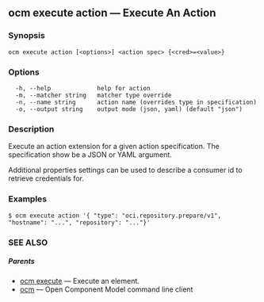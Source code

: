 ## ocm execute action &mdash; Execute An Action

### Synopsis

```
ocm execute action [<options>] <action spec> {<cred>=<value>}
```

### Options

```
  -h, --help             help for action
  -m, --matcher string   matcher type override
  -n, --name string      action name (overrides type in specification)
  -o, --output string    output mode (json, yaml) (default "json")
```

### Description


Execute an action extension for a given action specification. The specification
show be a JSON or YAML argument.

Additional properties settings can be used to describe a consumer id
to retrieve credentials for.


### Examples

```
$ ocm execute action '{ "type": "oci.repository.prepare/v1", "hostname": "...", "repository": "..."}'
```

### SEE ALSO

##### Parents

* [ocm execute](ocm_execute.md)	 &mdash; Execute an element.
* [ocm](ocm.md)	 &mdash; Open Component Model command line client

